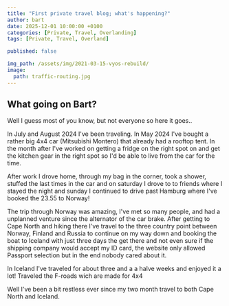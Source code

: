 ```yaml
---
title: "First private travel blog; what's happening?"
author: bart
date: 2025-12-01 10:00:00 +0100
categories: [Private, Travel, Overlanding]
tags: [Private, Travel, Overland]

published: false

img_path: /assets/img/2021-03-15-vyos-rebuild/
image:
  path: traffic-routing.jpg
---
```


## What going on Bart?

Well I guess most of you know, but not everyone so here it goes..

In July and August 2024 I've been traveling. In May 2024 I've bought a rather big 4x4 car (Mitsubishi Montero) that already had a rooftop tent. In the month after I've worked on getting a fridge on the right spot on and get the kitchen gear in the right spot so I'd be able to live from the car for the time.

After work I drove home, through my bag in the corner, took a shower, stuffed the last times in the car and on saturday I drove to to friends where I stayed the night and sunday I continued to drive past Hamburg where I've booked the 23.55 to Norway!

The trip through Norway was amazing, I've met so many people, and had a unplanned venture since the alternator of the car brake. After getting to Cape North and hiking there I've travel to the three country point between Norway, Finland and Russia to continue on my way down and booking the boat to Iceland with just three days the get there and not even sure if the shipping company would accept my ID card, the website only allowed Passport selection but in the end nobody cared about it.

In Iceland I've traveled for about three and a a halve weeks and enjoyed it a lot! Traveled the F-roads wich are made for 4x4

Well I've been a bit restless ever since my two month travel to both Cape North and Iceland.

